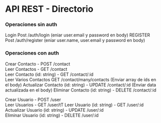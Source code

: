 # API REST - Directorio


### Operaciones sin auth 
Login Post /auth/login (eniar user.email y password en body)
REGISTER Post /auth/register (eniar user.name, user.email y password en body)

### Operaciones con auth
Crear Contacto - POST /contact  
Leer Contactos - GET /contact  
Leer Contacto (id: string) - GET /contact/:id  
Leer Varios Contactos GET /contact/many/contacts (Enviar array de íds en el body)
Actualizar Contacto (id: string) - UPDATE /contact/:id  (Enviar data actualizada en el body)
Eliminar Contacto (id: string) - DELETE /contact/:id  


Crear Usuario - POST /user  
Leer Usuarios - GET /user/tT
Leer Usuario (id: string) - GET /user/:id  
Actualizar Usuario (id: string) - UPDATE /user/:id  
Eliminar Usuario (id: string) - DELETE /user/:id  